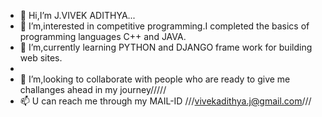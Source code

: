 - 👋 Hi,I’m J.VIVEK ADITHYA...
- 👀 I’m,interested in competitive programming.I completed the basics of programming languages C++ and JAVA.
- 🌱 I’m,currently learning PYTHON and DJANGO frame work for building web sites.
- 
- 💞️ I’m,looking to collaborate with people who are ready to give me challanges ahead in my journey/////
- 📫 U can reach me through my MAIL-ID ///vivekadithya.j@gmail.com///

<!---
vivekadithya21/vivekadithya21 is a ✨ special ✨ repository because its `README.md` (this file) appears on your GitHub profile.
You can click the Preview link to take a look at your changes.
--->

